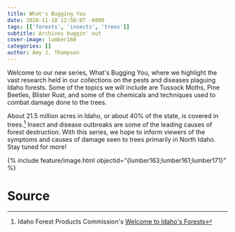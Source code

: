 ```yaml
---
title: What's Bugging You 
date: 2020-11-18 12:58:07 -0800
tags: [['forests', 'insects', 'trees']]
subtitle: Archives buggin' out
cover-image: lumber160
categories: []
author: Amy J. Thompson
---
```


Welcome to our new series, What's Bugging You, where we highlight the vast research held in our collections on the pests and diseases plaguing Idaho forests. Some of the topics we will include are Tussock Moths, Pine Beetles, Blister Rust, and some of the chemicals and techniques used to combat damage done to the trees. 

About 21.5 million acres in Idaho, or about 40% of the state, is covered in trees.[^1] Insect and disease outbreaks are some of the leading causes of forest destruction. With this series, we hope to inform viewers of the symptoms and causes of damage seen to trees primarily in North Idaho. Stay tuned for more!

{% include feature/image.html objectid="{lumber163;lumber161;lumber171}" %}

# Source

[^1]: Idaho Forest Products Commission's [Welcome to Idaho's Forests](https://idahoforests.org/forest-information/)